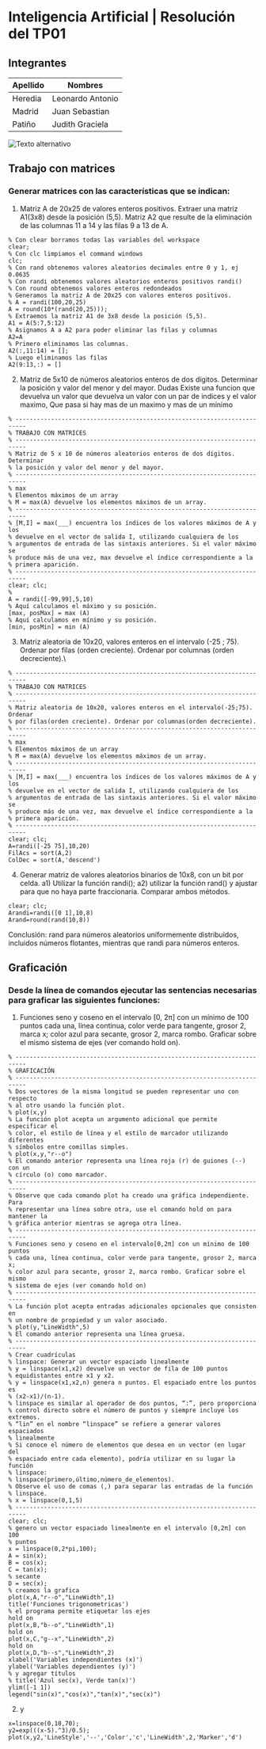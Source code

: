 # Inteligencia Artificial | Resolución del TP01
## Integrantes

| Apellido | Nombres |
| ----------- | ----------- |
| Heredia | Leonardo Antonio |
| Madrid | Juan Sebastian |
| Patiño | Judith Graciela |

![Texto alternativo](./PortaditaTP1.png "Portada TP 1")

## Trabajo con matrices
### Generar matrices con las características que se indican:

1. Matriz A de 20x25 de valores enteros positivos. Extraer una matriz A1(3x8) desde la posición (5,5). Matriz A2 que resulte de la eliminación de las columnas 11 a 14 y las filas 9 a 13 de A.
```
% Con clear borramos todas las variables del workspace
clear;
% Con clc limpiamos el command windows
clc;
% Con rand obtenemos valores aleatorios decimales entre 0 y 1, ej 0.0635
% Con randi obtenemos valores aleatorios enteros positivos randi()
% Con round obtenemos valores enteros redondeados
% Generamos la matriz A de 20x25 con valores enteros positivos.
% A = randi(100,20,25)
A = round(10*(rand(20,25)));
% Extraemos la matriz A1 de 3x8 desde la posición (5,5).
A1 = A(5:7,5:12)
% Asignamos A a A2 para poder eliminar las filas y columnas
A2=A
% Primero eliminamos las columnas.
A2(:,11:14) = [];
% Luego eliminamos las filas
A2(9:13,:) = []
```

2. Matriz de 5x10 de números aleatorios enteros de dos dígitos. Determinar la posición y valor del menor y del mayor.
Dudas
Existe una funcion que devuelva un valor que devuelva un valor con un par de indices y el valor maximo,
Que pasa si hay mas de un maximo y mas de un minimo
```
% -------------------------------------------------------------------------
% TRABAJO CON MATRICES
% -------------------------------------------------------------------------
% Matriz de 5 x 10 de números aleatorios enteros de dos dígitos. Determinar
% la posición y valor del menor y del mayor.
% -------------------------------------------------------------------------
% max
% Elementos máximos de un array
% M = max(A) devuelve los elementos máximos de un array.
% -------------------------------------------------------------------------
% [M,I] = max(___) encuentra los índices de los valores máximos de A y los
% devuelve en el vector de salida I, utilizando cualquiera de los
% argumentos de entrada de las sintaxis anteriores. Si el valor máximo se
% produce más de una vez, max devuelve el índice correspondiente a la
% primera aparición.
% -------------------------------------------------------------------------
clear; clc;
%
A = randi([-99,99],5,10)
% Aquí calculamos el máximo y su posición.
[max, posMax] = max (A)
% Aquí calculamos en mínimo y su posición.
[min, posMin] = min (A)
```
3. Matriz aleatoria de 10x20, valores enteros en el intervalo (-25 ; 75). Ordenar por filas (orden creciente). Ordenar por columnas (orden decreciente).\
```
% -------------------------------------------------------------------------
% TRABAJO CON MATRICES
% -------------------------------------------------------------------------
% Matriz aleatoria de 10x20, valores enteros en el intervalo(-25;75). Ordenar
% por filas(orden creciente). Ordenar por columnas(orden decreciente).
% -------------------------------------------------------------------------
% max
% Elementos máximos de un array
% M = max(A) devuelve los elementos máximos de un array.
% -------------------------------------------------------------------------
% [M,I] = max(___) encuentra los índices de los valores máximos de A y los
% devuelve en el vector de salida I, utilizando cualquiera de los
% argumentos de entrada de las sintaxis anteriores. Si el valor máximo se
% produce más de una vez, max devuelve el índice correspondiente a la
% primera aparición.
% -------------------------------------------------------------------------
clear; clc;
A=randi([-25 75],10,20)
FilAcs = sort(A,2)
ColDec = sort(A,'descend')
```
4. Generar matriz de valores aleatorios binarios de 10x8, con un bit por celda.
a1) Utilizar la función randi(); a2) utilizar la función rand() y ajustar para que no haya parte
fraccionaria. Comparar ambos métodos.
```
clear; clc;
Arandi=randi([0 1],10,8)
Arand=round(rand(10,8))
```
Conclusión: rand para números aleatorios uniformemente distribuidos, incluidos números flotantes, mientras que randi para números enteros. 
## Graficación
### Desde la línea de comandos ejecutar las sentencias necesarias para graficar las siguientes funciones:

1. Funciones seno y coseno en el intervalo [0, 2π] con un mínimo de 100 puntos cada una, línea continua, color verde para tangente, grosor 2, marca x; color azul para secante, grosor 2, marca rombo. Graficar sobre el mismo sistema de ejes (ver comando hold on).
```
% -------------------------------------------------------------------------
% GRAFICACIÓN
% -------------------------------------------------------------------------
% Dos vectores de la misma longitud se pueden representar uno con respecto
% al otro usando la función plot.
% plot(x,y)
% La función plot acepta un argumento adicional que permite especificar el
% color, el estilo de línea y el estilo de marcador utilizando diferentes
% símbolos entre comillas simples.
% plot(x,y,"r--o")
% El comando anterior representa una línea roja (r) de guiones (--) con un
% círculo (o) como marcador.
% -------------------------------------------------------------------------
% Observe que cada comando plot ha creado una gráfica independiente. Para
% representar una línea sobre otra, use el comando hold on para mantener la
% gráfica anterior mientras se agrega otra línea.
% -------------------------------------------------------------------------
% Funciones seno y coseno en el intervalo[0,2π] con un mínimo de 100 puntos
% cada una, línea continua, color verde para tangente, grosor 2, marca x;
% color azul para secante, grosor 2, marca rombo. Graficar sobre el mismo
% sistema de ejes (ver comando hold on)
% -------------------------------------------------------------------------
% La función plot acepta entradas adicionales opcionales que consisten en
% un nombre de propiedad y un valor asociado.
% plot(y,"LineWidth",5)
% El comando anterior representa una línea gruesa.
% -------------------------------------------------------------------------
% Crear cuadrículas
% linspace: Generar un vector espaciado linealmente
% y = linspace(x1,x2) devuelve un vector de fila de 100 puntos
% equidistantes entre x1 y x2.
% y = linspace(x1,x2,n) genera n puntos. El espaciado entre los puntos es
% (x2-x1)/(n-1).
% linspace es similar al operador de dos puntos, “:”, pero proporciona
% control directo sobre el número de puntos y siempre incluye los extremos.
% “lin” en el nombre “linspace” se refiere a generar valores espaciados
% linealmente
% Si conoce el número de elementos que desea en un vector (en lugar del
% espaciado entre cada elemento), podría utilizar en su lugar la función
% linspace:
% linspace(primero,último,número_de_elementos).
% Observe el uso de comas (,) para separar las entradas de la función
% linspace.
% x = linspace(0,1,5)
% -------------------------------------------------------------------------
clear; clc;
% genero un vector espaciado linealmente en el intervalo [0,2π] con 100
% puntos
x = linspace(0,2*pi,100);
A = sin(x);
B = cos(x);
C = tan(x);
% secante
D = sec(x);
% creamos la grafica
plot(x,A,"r--o","LineWidth",1)
title('Funciones trigonometricas')
% el programa permite etiquetar los ejes
hold on
plot(x,B,"b--o","LineWidth",1)
hold on
plot(x,C,"g--x","LineWidth",2)
hold on
plot(x,D,"b--s","LineWidth",2)
xlabel('Variables independientes (x)')
ylabel('Variables dependientes (y)')
% y agregar títulos
% title('Azul sec(x), Verde tan(x)')
ylim([-1 1])
legend("sin(x)","cos(x)","tan(x)","sec(x)")

```
2. y
```
x=linspace(0,10,70);
y2=exp(((x-5).^3)/0.5);
plot(x,y2,'LineStyle','--','Color','c','LineWidth',2,'Marker','d')

```
